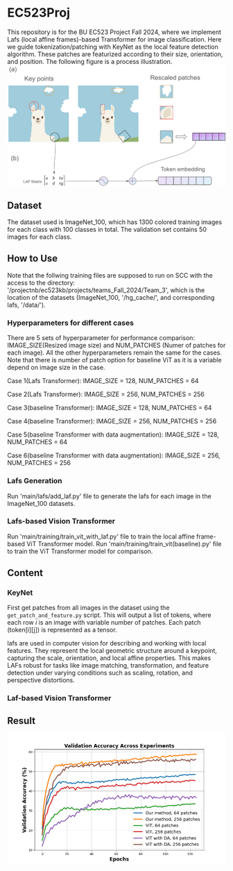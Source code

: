 # EC523Proj

This repository is for the BU EC523 Project Fall 2024, where we implement Lafs (local affine frames)-based Transformer for image classification. Here we guide tokenization/patching with KeyNet as the local feature detection algorithm. These patches are featurized according to their size, orientation, and position. The following figure is a process illustration.
![The lafs-based Transformer framework running process](./illustration.png)

## Dataset
The dataset used is ImageNet_100, which has 1300 colored training images for each class with 100 classes in total. The validation set contains 50 images for each class.  

## How to Use
Note that the follwing training files are supposed to run on SCC with the access to the directory: '/projectnb/ec523kb/projects/teams_Fall_2024/Team_3', which is the location of the datasets (ImageNet_100, '/hg_cache/', and corresponding lafs, '/data/'). 
### Hyperparameters for different cases 
There are 5 sets of hyperparameter for performance comparison: IMAGE_SIZE(Resized image size) and NUM_PATCHES (Numer of patches for each image). All the other hyperparameters remain the same for the cases. Note that there is number of patch option for baseline ViT as it is a variable depend on image size in the case.

Case 1(Lafs Transformer): IMAGE_SIZE = 128, NUM_PATCHES = 64

Case 2(Lafs Transformer): IMAGE_SIZE = 256, NUM_PATCHES = 256

Case 3(baseline Transformer): IMAGE_SIZE = 128, NUM_PATCHES = 64

Case 4(baseline Transformer): IMAGE_SIZE = 256, NUM_PATCHES = 256

Case 5(baseline Transformer with data augmentation): IMAGE_SIZE = 128, NUM_PATCHES = 64

Case 6(baseline Transformer with data augmentation): IMAGE_SIZE = 256, NUM_PATCHES = 256

### Lafs Generation
Run 'main/lafs/add_laf.py' file to generate the lafs for each image in the ImageNet_100 datasets. 

### Lafs-based Vision Transformer
Run 'main/training/train_vit_with_laf.py' file to train the local affine frame-based ViT Transformer model. 
Run 'main/training/train_vit(baseline).py' file to train the ViT Transformer model for comparison. 

## Content
### KeyNet
First get patches from all images in the dataset using the `get_patch_and_feature.py` script. This will output a list of tokens, where each row *i* is an image with variable number of patches. Each patch (token[i][j]) is represented as a tensor.

lafs are used in computer vision for describing and working with local features. They represent the local geometric structure around a keypoint, capturing the scale, orientation, and local affine properties. This makes LAFs robust for tasks like image matching, transformation, and feature detection under varying conditions such as scaling, rotation, and perspective distortions.
### Laf-based Vision Transformer


## Result

![The Results](./res.png)




